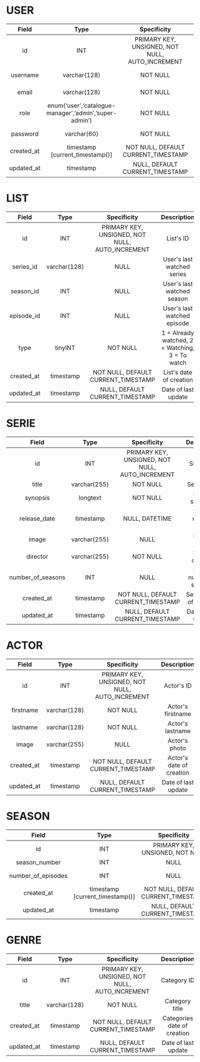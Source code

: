 # USER 
| Field | Type | Specificity | Description | 
| :---: |:------:|:---------:|:----:|
| id |	INT	| PRIMARY KEY, UNSIGNED, NOT NULL, AUTO_INCREMENT |	User's ID |
| username | varchar(128) |	NOT NULL | User's username |
| email | varchar(128) | NOT NULL |	User's email |
| role | enum(‘user’,‘catalogue-manager’,’admin’,’super-admin’) | NOT NULL | User's role |
| password | varchar(60) |	NOT NULL | User's password |
| created_at | timestamp [current_timestamp()] | NOT NULL, DEFAULT CURRENT_TIMESTAMP |User's date of creation |
| updated_at | timestamp | NULL, DEFAULT CURRENT_TIMESTAMP | Date of last  update |


# LIST

| Field | Type | Specificity | Description |
| :----: |:------:|:---------:|:----:|
| id | INT | PRIMARY KEY, UNSIGNED, NOT NULL, AUTO_INCREMENT | List's ID |
| series_id | varchar(128) | NULL |	User's last watched series |
| season_id	| INT |	NULL |	User's last watched season |
| episode_id | INT | NULL |	User's last watched episode |
| type |	tinyINT |	NOT NULL |	1 = Already watched, 2 = Watching, 3 = To watch |
| created_at | timestamp | NOT NULL, DEFAULT CURRENT_TIMESTAMP | List's date of creation |
| updated_at | timestamp | NULL, DEFAULT CURRENT_TIMESTAMP | Date of last  update |


# SERIE

| Field | Type | Specificity | Description | 
| :----: |:------:|:---------:|:----:|
| id |	INT |	PRIMARY KEY, UNSIGNED, NOT NULL, AUTO_INCREMENT |	Serie's ID
| title |	varchar(255) |	NOT NULL |	Serie's title |
| synopsis |	longtext |	NOT NULL |	Serie's synopsis |
| release_date |	timestamp |	NULL, DATETIME |	Serie's release date |
| image |	varchar(255) |	NULL | 	Serie's poster |
| director |	varchar(255) |	NOT NULL |	Serie's director |
| number_of_seasons |	INT |	NULL |	Serie's number of seasons |
| created_at |	timestamp |	NOT NULL, DEFAULT CURRENT_TIMESTAMP |	Serie's date of creation |
| updated_at |	timestamp |	NULL, DEFAULT CURRENT_TIMESTAMP |	Date of last update |

# ACTOR

| Field | Type | Specificity | Description | 
| :----: |:------:|:---------:|:----:|
| id |	INT |	PRIMARY KEY, UNSIGNED, NOT NULL, AUTO_INCREMENT | Actor's ID |
| firstname |	varchar(128) |	NOT NULL |	Actor's firstname |
| lastname |	varchar(128) |	NOT NULL |	Actor's lastname |
| image |	varchar(255) |	NULL |	Actor's photo |
| created_at |	timestamp |	NOT NULL, DEFAULT CURRENT_TIMESTAMP |	Actor's date of creation |
| updated_at |	timestamp |	NULL, DEFAULT CURRENT_TIMESTAMP |	Date of last update |

# SEASON

| Field | Type | Specificity | Description | 
| :----: |:------:|:---------:|:----:|		
| id |	INT	| PRIMARY KEY, UNSIGNED, NOT NULL | AUTO_INCREMENT | Season's ID	 |
| season_number |	INT |	NULL |	Season's number	 |
| number_of_episodes |	INT |	NULL |	Season's number of episodes	 |
| created_at |	timestamp [current_timestamp()] | NOT NULL, DEFAULT CURRENT_TIMESTAMP |	Season's date of creation	
| updated_at |	timestamp |	NULL, DEFAULT CURRENT_TIMESTAMP | Date of last update |

#  GENRE

| Field | Type | Specificity | Description | 
| :----: |:------:|:---------:|:----:|	
| id | INT | PRIMARY KEY, UNSIGNED, NOT NULL, AUTO_INCREMENT | Category ID |
| title | varchar(128) | NOT NULL | Category title |
| created_at | timestamp | NOT NULL, DEFAULT CURRENT_TIMESTAMP | Categories date of creation |
| updated_at | timestamp |	NULL, DEFAULT CURRENT_TIMESTAMP | Date of last update |